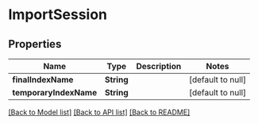 # ImportSession
## Properties

Name | Type | Description | Notes
------------ | ------------- | ------------- | -------------
**finalIndexName** | **String** |  | [default to null]
**temporaryIndexName** | **String** |  | [default to null]

[[Back to Model list]](../README.md#documentation-for-models) [[Back to API list]](../README.md#documentation-for-api-endpoints) [[Back to README]](../README.md)

